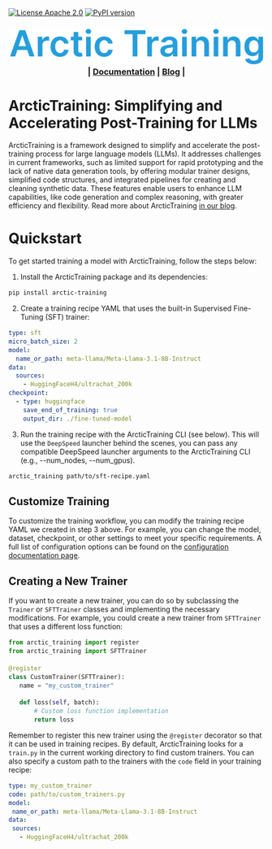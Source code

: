 [![License Apache 2.0](https://badgen.net/badge/license/apache2.0/blue)](https://github.com/snowflakedb/ArcticTraining/blob/main/LICENSE)
[![PyPI version](https://badge.fury.io/py/arctic-training.svg)](https://pypi.org/project/arctic-training/)

<h3 align="center">
  <img src="docs/images/arctic_training_logo.svg" width=500px><br>
  | <a href="https://arctictraining.readthedocs.io/en/latest/"><b>Documentation</b></a> | <a href="https://www.snowflake.com/en/engineering-blog/arctictraining-llm-post-training-framework/"><b>Blog</b></a> |
</h3>

<!--| <a href="#"><b>Discourse</b></a> | -->

# ArcticTraining: Simplifying and Accelerating Post-Training for LLMs

ArcticTraining is a framework designed to simplify and accelerate the post-training process for large language models (LLMs). It addresses challenges in current frameworks, such as limited support for rapid prototyping and the lack of native data generation tools, by offering modular trainer designs, simplified code structures, and integrated pipelines for creating and cleaning synthetic data. These features enable users to enhance LLM capabilities, like code generation and complex reasoning, with greater efficiency and flexibility. Read more about ArcticTraining [in our blog](https://www.snowflake.com/en/engineering-blog/arctictraining-llm-post-training-framework/).

# Quickstart

To get started training a model with ArcticTraining, follow the steps below:

1. Install the ArcticTraining package and its dependencies:

```bash
pip install arctic-training
```

2. Create a training recipe YAML that uses the built-in Supervised Fine-Tuning (SFT) trainer:

```yaml
type: sft
micro_batch_size: 2
model:
  name_or_path: meta-llama/Meta-Llama-3.1-8B-Instruct
data:
  sources:
    - HuggingFaceH4/ultrachat_200k
checkpoint:
  - type: huggingface
    save_end_of_training: true
    output_dir: ./fine-tuned-model
```

3. Run the training recipe with the ArcticTraining CLI (see below). This will use the `DeepSpeed` launcher behind the scenes, you can pass any compatible DeepSpeed launcher arguments to the ArcticTraining CLI (e.g., --num_nodes, --num_gpus).

```bash
arctic_training path/to/sft-recipe.yaml
```

## Customize Training

To customize the training workflow, you can modify the training recipe YAML we
created in step 3 above. For example, you can change the model, dataset,
checkpoint, or other settings to meet your specific requirements. A full list of
configuration options can be found on the [configuration documentation
page](https://arctictraining.readthedocs.io/en/latest/config.html).

## Creating a New Trainer

If you want to create a new trainer, you can do so by subclassing the
``Trainer`` or ``SFTTrainer`` classes and implementing the necessary
modifications. For example, you could create a new trainer from ``SFTTrainer``
that uses a different loss function:

```python
from arctic_training import register
from arctic_training import SFTTrainer

@register
class CustomTrainer(SFTTrainer):
   name = "my_custom_trainer"

   def loss(self, batch):
       # Custom loss function implementation
       return loss
```

Remember to register this new trainer using the ``@register`` decorator so that
it can be used in training recipes. By default, ArcticTraining looks for a
``train.py`` in the current working directory to find custom trainers. You can
also specify a custom path to the trainers with the ``code`` field in your
training recipe:

```yaml
type: my_custom_trainer
code: path/to/custom_trainers.py
model:
 name_or_path: meta-llama/Meta-Llama-3.1-8B-Instruct
data:
 sources:
   - HuggingFaceH4/ultrachat_200k
```
